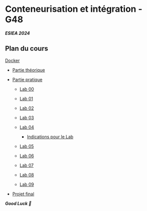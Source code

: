 # Conteneurisation et intégration - G48

***ESIEA 2024***

## Plan du cours

[Docker](./DOCKER/)

- [Partie théorique](./DOCKER/COURSE/COURS_DOCKER.pdf)
  
- [Partie pratique](./DOCKER/LABS_DEMOS/)

  - [Lab 00](./DOCKER/LABS_DEMOS/LAB_00_INSTALL_DOCKER/README.md)
  - [Lab 01](./DOCKER/LABS_DEMOS/LAB_01_DOCKER_RUN/README.md)  
  - [Lab 02](./DOCKER/LABS_DEMOS/LAB_02_DOCKER_VOLUMES/README.md)
  - [Lab 03](./DOCKER/LABS_DEMOS/LAB_03_DOCKER_NETWORKS/README.md)
  - [Lab 04](./DOCKER/LABS_DEMOS/LAB_04_DOCKER_IMAGES/README.md)
    
    - [Indications pour le Lab](./DOCKER/LABS_DEMOS/LAB_04_DOCKER_IMAGES/INDICATIONS.md)  

  - [Lab 05](./DOCKER/LABS_DEMOS/LAB_05_DOCKER_COMPOSE_DEV/README.md) 
  - [Lab 06](./DOCKER/LABS_DEMOS/LAB_06_DOCKER_COMPOSE_PROD/README.md)
  - [Lab 07](./DOCKER/LABS_DEMOS/LAB_07_DOCKER_MULTI_CONTAINER/)
  - [Lab 08](./DOCKER/LABS_DEMOS/LAB_08_DOCKER_ORCHESTRATION_CLUSTERING/)
  - [Lab 09](./DOCKER/LABS_DEMOS/LAB_09_SPRING_BOOT_ANGULAR_DOCKERISATION/README.md)

- [Projet final](./FINAL_PROJECT/FINAL_PROJECT.md)

***Good Luck 🙂***



